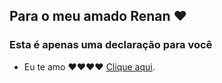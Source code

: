 ## Para o meu amado Renan ❤️

### Esta é apenas uma declaração para você
- Eu te amo ❤️❤️❤️❤️
[Clique aqui]().
